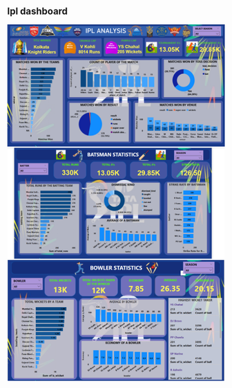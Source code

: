## Ipl dashboard 
![My Image](Summary.png)
![My Image](Batsman-stats.png)
![My Image](Bowler-stats.png)
